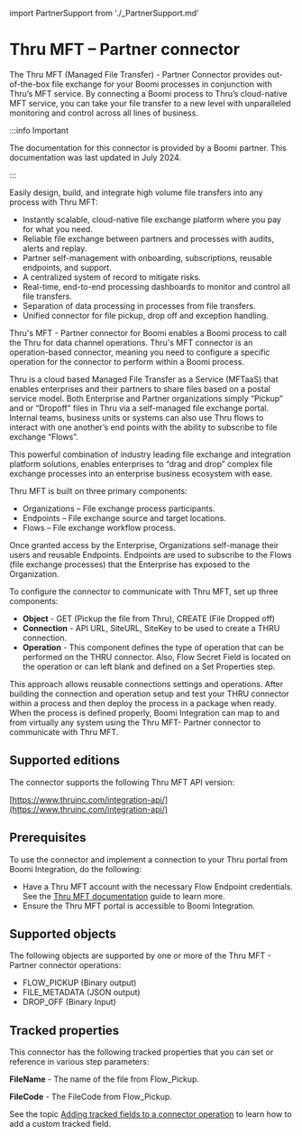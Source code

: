 import PartnerSupport from './_PartnerSupport.md'

# Thru MFT – Partner connector

<head>
  <meta name="guidename" content="Integration"/>
  <meta name="context" content="GUID-050bf4b3-333e-401a-aa2a-e6e92e449623"/>
</head>

<PartnerSupport />

The Thru MFT (Managed File Transfer) - Partner Connector provides out-of-the-box file exchange for your Boomi processes in conjunction with Thru’s MFT service. By connecting a Boomi process to Thru’s cloud-native MFT service, you can take your file transfer to a new level with unparalleled monitoring and control across all lines of business.


:::info Important

The documentation for this connector is provided by a Boomi partner. This documentation was last updated in July 2024.

:::

Easily design, build, and integrate high volume file transfers into any process with Thru MFT:

-   Instantly scalable, cloud-native file exchange platform where you pay for what you need.
-   Reliable file exchange between partners and processes with audits, alerts and replay.
-   Partner self-management with onboarding, subscriptions, reusable endpoints, and support.
-   A centralized system of record to mitigate risks.
-   Real-time, end-to-end processing dashboards to monitor and control all file transfers.
-   Separation of data processing in processes from file transfers.
-   Unified connector for file pickup, drop off and exception handling.

Thru's MFT - Partner connector for Boomi enables a Boomi process to call the Thru for data channel operations. Thru's MFT connector is an operation-based connector, meaning you need to configure a specific operation for the connector to perform within a Boomi process.

Thru is a cloud based Managed File Transfer as a Service (MFTaaS) that enables enterprises and their partners to share files based on a postal service model. Both Enterprise and Partner organizations simply “Pickup” and or “Dropoff” files in Thru via a self-managed file exchange portal.
Internal teams, business units or systems can also use Thru flows to interact with one another’s end points with the ability to subscribe to file exchange “Flows”.

This powerful combination of industry leading file exchange and integration platform solutions, enables enterprises to “drag and drop” complex file exchange processes into an enterprise business ecosystem with ease.


Thru MFT is built on three primary components:

-   Organizations – File exchange process participants.
-   Endpoints – File exchange source and target locations.
-   Flows – File exchange workflow process.

Once granted access by the Enterprise, Organizations self-manage their users and reusable Endpoints. Endpoints are used to subscribe to the Flows \(file exchange processes\) that the Enterprise has exposed to the Organization.

To configure the connector to communicate with Thru MFT, set up three components:

- **Object** - GET (Pickup the file from Thru), CREATE (File Dropped off)
- **Connection** -  API URL, SiteURL, SiteKey to be used to create a THRU connection.
- **Operation** - This component defines the type of operation that can be performed on the THRU connector. Also, Flow Secret Field is located on the operation or can left blank and defined on a Set Properties step.

This approach allows reusable connections settings and operations.
After building the connection and operation setup and test your THRU connector within a process and then deploy the process in a package when ready. When the process is defined properly, Boomi Integration can map to and from virtually any system using the Thru MFT- Partner connector to communicate with Thru MFT.

## Supported editions

The connector supports the following Thru MFT API version:

[https://www.thruinc.com/integration-api/](https://www.thruinc.com/integration-api/)

## Prerequisites

To use the connector and implement a connection to your Thru portal from Boomi Integration, do the following:

-   Have a Thru MFT account with the necessary Flow Endpoint credentials. See the [Thru MFT documentation](https://guides.thruinc.com/taftug/connection) guide to learn more.
-   Ensure the Thru MFT portal is accessible to Boomi Integration.

## Supported objects

The following objects are supported by one or more of the Thru MFT - Partner connector operations:

-   FLOW\_PICKUP \(Binary output\) 
-   FILE\_METADATA \(JSON output\)
-   DROP\_OFF \(Binary Input\)

## Tracked properties

This connector has the following tracked properties that you can set or reference in various step parameters:



**FileName** - The name of the file from Flow\_Pickup.

**FileCode** - The FileCode from Flow\_Pickup.

See the topic [Adding tracked fields to a connector operation](../Process%20building/t-atm-Adding_tracked_fields_to_a_connector_operation_f71821dd-95ee-4ebd-bfc9-3333262f56f6.md) to learn how to add a custom tracked field.